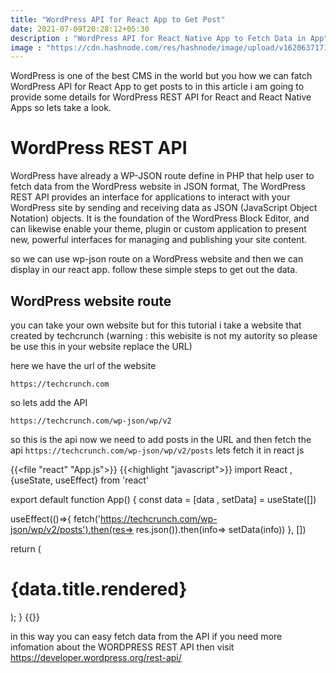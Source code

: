 ```yaml
---
title: "WordPress API for React App to Get Post"
date: 2021-07-09T20:28:12+05:30
description : "WordPress API for React Native App to Fetch Data in App"
image : "https://cdn.hashnode.com/res/hashnode/image/upload/v1620637171382/GQt4Qjn0e.png?w=1600&h=840&fit=crop&crop=entropy&auto=compress"
---
```


WordPress is one of the best CMS in the world but you how we can fatch WordPress API for React App to get posts to in this article i am going to provide some details for WordPress REST API for React and React Native Apps so lets take a look.

# WordPress REST API

WordPress have already a WP-JSON route define in PHP that help user to fetch data from the WordPress website in JSON format, The WordPress REST API provides an interface for applications to interact with your WordPress site by sending and receiving data as JSON (JavaScript Object Notation) objects. It is the foundation of the WordPress Block Editor, and can likewise enable your theme, plugin or custom application to present new, powerful interfaces for managing and publishing your site content.

so we can use wp-json route on a WordPress website and then we can display in our react app. follow these simple steps to get out the data. 

## WordPress website route
you can take your own website but for this tutorial i take a website that created by techcrunch (warning : this webisite is not my autority so please be use this in your website replace the URL)

here we have the url of the website
```
https://techcrunch.com
```

so lets add the API

```
https://techcrunch.com/wp-json/wp/v2
```

so this is the api now we need to add posts in the URL and then fetch the api 
```https://techcrunch.com/wp-json/wp/v2/posts``` lets fetch it 
in react js

{{<file "react" "App.js">}}
{{<highlight "javascript">}}
import React , {useState, useEffect} from 'react'

export default function App() {
const data = [data , setData] = useState([])

useEffect(()=>{
fetch('https://techcrunch.com/wp-json/wp/v2/posts').then(res=> res.json()).then(info=> setData(info))
}, [])

return (
<h1>{data.title.rendered}</h1>
);
}
{{</highlight>}}

in this way you can easy fetch data from the API if you need more infomation about the WORDPRESS REST API then visit https://developer.wordpress.org/rest-api/